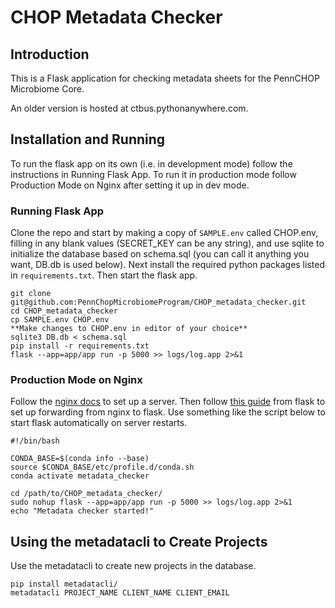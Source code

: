 # CHOP Metadata Checker

## Introduction

This is a Flask application for checking metadata sheets for the PennCHOP Microbiome Core.

An older version is hosted at ctbus.pythonanywhere.com.

## Installation and Running

To run the flask app on its own (i.e. in development mode) follow the instructions in Running Flask App. To run it in production mode follow Production Mode on Nginx after setting it up in dev mode.

### Running Flask App

Clone the repo and start by making a copy of `SAMPLE.env` called CHOP.env, filling in any blank values (SECRET_KEY can be any string), and use sqlite to initialize the database based on schema.sql (you can call it anything you want, DB.db is used below). Next install the required python packages listed in `requirements.txt`. Then start the flask app.

```
git clone git@github.com:PennChopMicrobiomeProgram/CHOP_metadata_checker.git
cd CHOP_metadata_checker
cp SAMPLE.env CHOP.env
**Make changes to CHOP.env in editor of your choice**
sqlite3 DB.db < schema.sql
pip install -r requirements.txt
flask --app=app/app run -p 5000 >> logs/log.app 2>&1
```
### Production Mode on Nginx

Follow the [nginx docs](https://docs.nginx.com/) to set up a server. Then follow [this guide](https://flask.palletsprojects.com/en/2.2.x/deploying/nginx/) from flask to set up forwarding from nginx to flask. Use something like the script below to start flask automatically on server restarts.

```
#!/bin/bash

CONDA_BASE=$(conda info --base)
source $CONDA_BASE/etc/profile.d/conda.sh
conda activate metadata_checker

cd /path/to/CHOP_metadata_checker/
sudo nohup flask --app=app/app run -p 5000 >> logs/log.app 2>&1
echo "Metadata checker started!"
```

## Using the metadatacli to Create Projects

Use the metadatacli to create new projects in the database.

```
pip install metadatacli/
metadatacli PROJECT_NAME CLIENT_NAME CLIENT_EMAIL
```